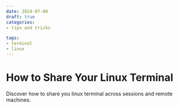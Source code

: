 ```yaml
---
date: 2024-07-08
draft: true
categories:
- tips and tricks

tags:
- terminal
- linux
---
```


# How to Share Your Linux Terminal


Discover how to share you linux terminal across sessions and remote machines.

<!-- more -->